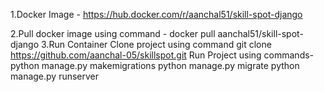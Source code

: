 1.Docker Image - https://hub.docker.com/r/aanchal51/skill-spot-django

2.Pull docker image using command - docker pull aanchal51/skill-spot-django
3.Run Container
Clone project using command git clone https://github.com/aanchal-05/skillspot.git
Run Project using commands- python manage.py makemigrations
python manage.py migrate
python manage.py runserver



